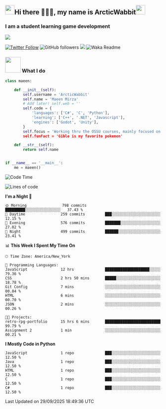 <h2><img src="https://media.tenor.com/9T0J17LeLCMAAAAi/aahh-fun.gif" width="30"/>Hi there 🧙🏻‍♂️, my name is ArcticWabbit<img src="https://media.tenor.com/voXPVSS4kboAAAAi/dance-happy.gif" width="30"/></h2>
<h3>I am a student learning game development</h3>
<img src="https://pbs.twimg.com/profile_banners/1560015367107641344/1660794722/600x200"/>

[![Twitter Follow](https://img.shields.io/twitter/follow/ArcticWabbit?label=Follow)](https://twitter.com/intent/follow?screen_name=ArcticWabbit)
![GitHub followers](https://img.shields.io/github/followers/ArcticWabbit?label=Follow&style=social)
![](https://visitor-badge.glitch.me/badge?page_id=ArcticWabbit.ArcticWabbit)
![Waka Readme](https://github.com/ArcticWabbit/ArcticWabbit/workflows/Waka%20Readme/badge.svg)

### <img src="https://media.tenor.com/3wpZl17CXB4AAAAi/gwo-gzlwong.gif" width="50"> What I do

```python
class maeen:

    def __init__(self):
        self.username = 'ArcticWabbit'
        self.name = 'Maeen Mirza'
        # Add later! self.web = ''
        self.code = {
            'languages': ['C#', 'C', 'Python'],
            'learning': ['C++', '.NET', 'Javascript'],
            'engines': ['Godot', 'Unity'],
        }
        self.focus = 'Working thru the OSSU courses, mainly focused on learning.
        self.funFact = 'Gible is my favorite pokemon'

    def __str__(self):
        return self.name


if __name__ == '__main__':
    me = maeen()
```

<!--START_SECTION:waka-->
![Code Time](http://img.shields.io/badge/Code%20Time-34%20hrs-blue)

![Lines of code](https://img.shields.io/badge/From%20Hello%20World%20I%27ve%20Written-1.1%20million%20lines%20of%20code-blue)

**I'm a Night 🦉** 

```text
🌞 Morning                798 commits         █████████░░░░░░░░░░░░░░░░   37.43 % 
🌆 Daytime                259 commits         ███░░░░░░░░░░░░░░░░░░░░░░   12.15 % 
🌃 Evening                576 commits         ███████░░░░░░░░░░░░░░░░░░   27.02 % 
🌙 Night                  499 commits         ██████░░░░░░░░░░░░░░░░░░░   23.41 % 
```


📊 **This Week I Spent My Time On** 

```text
🕑︎ Time Zone: America/New_York

💬 Programming Languages: 
JavaScript               12 hrs              ████████████████████░░░░░   79.36 % 
CSS                      2 hrs 50 mins       █████░░░░░░░░░░░░░░░░░░░░   18.78 % 
Git Config               7 mins              ░░░░░░░░░░░░░░░░░░░░░░░░░   00.84 % 
HTML                     6 mins              ░░░░░░░░░░░░░░░░░░░░░░░░░   00.70 % 
JSON                     2 mins              ░░░░░░░░░░░░░░░░░░░░░░░░░   00.26 % 

🐱‍💻 Projects: 
retro-rpg-portfolio      15 hrs 6 mins       █████████████████████████   99.79 % 
Assignment 2             1 min               ░░░░░░░░░░░░░░░░░░░░░░░░░   00.21 % 
```

**I Mostly Code in Python** 

```text
JavaScript               1 repo              ███░░░░░░░░░░░░░░░░░░░░░░   12.50 % 
Java                     1 repo              ███░░░░░░░░░░░░░░░░░░░░░░   12.50 % 
HTML                     1 repo              ███░░░░░░░░░░░░░░░░░░░░░░   12.50 % 
C                        1 repo              ███░░░░░░░░░░░░░░░░░░░░░░   12.50 % 
C#                       1 repo              ███░░░░░░░░░░░░░░░░░░░░░░   12.50 % 
```




 Last Updated on 29/09/2025 18:49:36 UTC
<!--END_SECTION:waka-->
